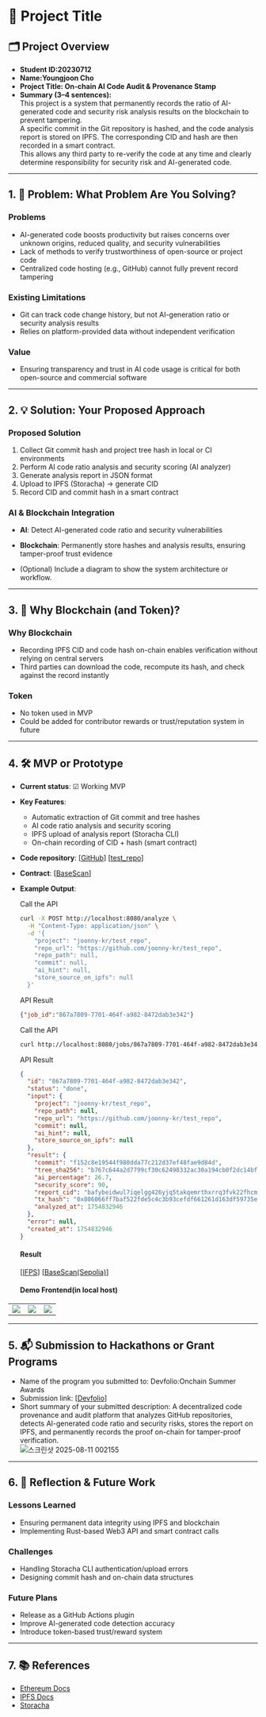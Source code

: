 # 🚀 Project Title

## 🗂️ Project Overview
- **Student ID:20230712**  
- **Name:Youngjoon Cho**  
- **Project Title: On-chain AI Code Audit & Provenance Stamp**  
- **Summary (3–4 sentences):**  
  This project is a system that permanently records the ratio of AI-generated code and security risk analysis results on the blockchain to prevent tampering.  
  A specific commit in the Git repository is hashed, and the code analysis report is stored on IPFS. The corresponding CID and hash are then recorded in a smart contract.  
  This allows any third party to re-verify the code at any time and clearly determine responsibility for security risk and AI-generated code.


---

## 1. 🧩 Problem: What Problem Are You Solving?
### Problems
- AI-generated code boosts productivity but raises concerns over unknown origins, reduced quality, and security vulnerabilities
- Lack of methods to verify trustworthiness of open-source or project code
- Centralized code hosting (e.g., GitHub) cannot fully prevent record tampering

### Existing Limitations
- Git can track code change history, but not AI-generation ratio or security analysis results
- Relies on platform-provided data without independent verification

### Value
- Ensuring transparency and trust in AI code usage is critical for both open-source and commercial software

---

## 2. 💡 Solution: Your Proposed Approach
### Proposed Solution
1. Collect Git commit hash and project tree hash in local or CI environments  
2. Perform AI code ratio analysis and security scoring (AI analyzer)  
3. Generate analysis report in JSON format  
4. Upload to IPFS (Storacha) → generate CID  
5. Record CID and commit hash in a smart contract

### AI & Blockchain Integration
- **AI**: Detect AI-generated code ratio and security vulnerabilities
- **Blockchain**: Permanently store hashes and analysis results, ensuring tamper-proof trust evidence

- (Optional) Include a diagram to show the system architecture or workflow.

---

## 3. 🔗 Why Blockchain (and Token)?
### Why Blockchain
- Recording IPFS CID and code hash on-chain enables verification without relying on central servers
- Third parties can download the code, recompute its hash, and check against the record instantly

### Token
- No token used in MVP
- Could be added for contributor rewards or trust/reputation system in future

---

## 4. 🛠️ MVP or Prototype
- **Current status**: ☑ Working MVP
- **Key Features**:
  - Automatic extraction of Git commit and tree hashes
  - AI code ratio analysis and security scoring
  - IPFS upload of analysis report (Storacha CLI)
  - On-chain recording of CID + hash (smart contract)
- **Code repository**: [[GitHub](https://github.com/joonny-kr/project_AB)] [[test_repo](https://github.com/joonny-kr/test_repo)]  
- **Contract**: [[BaseScan](https://sepolia.basescan.org/address/0x106c5a562f0cdfb90a26e0d739163409abc4ada6)]
- **Example Output**:

    <figcaption>Call the API</figcaption>

    ```bash
    curl -X POST http://localhost:8080/analyze \
      -H "Content-Type: application/json" \
      -d '{
        "project": "joonny-kr/test_repo",
        "repo_url": "https://github.com/joonny-kr/test_repo",
        "repo_path": null,
        "commit": null,
        "ai_hint": null,
        "store_source_on_ipfs": null
      }'
    ```

    <figcaption>API Result</figcaption>

    ```json
    {"job_id":"867a7809-7701-464f-a982-8472dab3e342"}
    ```

    <figcaption>Call the API</figcaption>

    ```bash
    curl http://localhost:8080/jobs/867a7809-7701-464f-a982-8472dab3e342
    ```

    <figcaption>API Result</figcaption>

    ```json
    {
      "id": "867a7809-7701-464f-a982-8472dab3e342",
      "status": "done",
      "input": {
        "project": "joonny-kr/test_repo",
        "repo_path": null,
        "repo_url": "https://github.com/joonny-kr/test_repo",
        "commit": null,
        "ai_hint": null,
        "store_source_on_ipfs": null
      },
      "result": {
        "commit": "f152c8e19544f980dda77c212d37ef48fae9d84d",
        "tree_sha256": "b767c644a2d7799cf30c62498332ac30a194cb0f2dc14bf4c11d0832436f47f8",
        "ai_percentage": 26.7,
        "security_score": 90,
        "report_cid": "bafybeidwul7iqelgg426yjq5takqemrthxrrq3fvk22fhcmola2ils4cla",
        "tx_hash": "0x806066ff7baf522fde5c4c3b93cefdf661261d163df59735e318d93ad17e5513",
        "analyzed_at": 1754832946
      },
      "error": null,
      "created_at": 1754832946
    }
    ```
    #### Result    
    [[IFPS](https://ipfs.io/ipfs/bafybeidwul7iqelgg426yjq5takqemrthxrrq3fvk22fhcmola2ils4cla/)]
    [[BaseScan(Sepolia)](https://sepolia.basescan.org/tx/0x53b5b563e2fefcd8d99add64536bf4c3e6b87e95843daa1332a096909aa9f82d)]
    
    #### Demo Frontend(in local host)
    
| | | |
|---|---|---|
| ![](https://hackmd.io/_uploads/HJftuXIdxl.png) | ![](https://hackmd.io/_uploads/SyGtOXUule.png) | ![](https://hackmd.io/_uploads/HkGt_mL_ee.png) |

    



---

## 5. 📬 Submission to Hackathons or Grant Programs
- Name of the program you submitted to: Devfolio:Onchain Summer Awards  
- Submission link: [[Devfolio](https://devfolio.co/projects/projectab-c4f8)]  
- Short summary of your submitted description: A decentralized code provenance and audit platform that analyzes GitHub repositories, detects AI-generated code ratio and security risks, stores the report on IPFS, and permanently records the proof on-chain for tamper-proof verification.  
![스크린샷 2025-08-11 002155](https://hackmd.io/_uploads/SkPEtNLOlx.png)


---

## 6. 🤔 Reflection & Future Work
### Lessons Learned
- Ensuring permanent data integrity using IPFS and blockchain
- Implementing Rust-based Web3 API and smart contract calls

### Challenges
- Handling Storacha CLI authentication/upload errors
- Designing commit hash and on-chain data structures

### Future Plans
- Release as a GitHub Actions plugin
- Improve AI-generated code detection accuracy
- Introduce token-based trust/reward system

---

## 7. 📚 References
- [Ethereum Docs](https://ethereum.org)  
- [IPFS Docs](https://docs.ipfs.tech)  
- [Storacha](https://storacha.network) 
